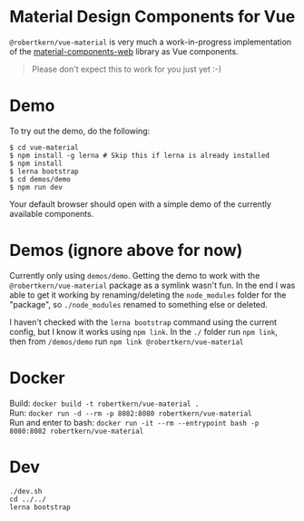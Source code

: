 # Material Design Components for Vue

`@robertkern/vue-material` is very much a work-in-progress implementation of the  [material-components-web](https://github.com/material-components/material-components-web) library as Vue components.

> Please don't expect this to work for you just yet :-)

# Demo

To try out the demo, do the following:

```
$ cd vue-material
$ npm install -g lerna # Skip this if lerna is already installed
$ npm install
$ lerna bootstrap
$ cd demos/demo
$ npm run dev
```

Your default browser should open with a simple demo of the currently available components.

# Demos (ignore above for now)

Currently only using `demos/demo`. Getting the demo to work with the `@robertkern/vue-material` package as
a symlink wasn't fun. In the end I was able to get it working by renaming/deleting the `node_modules`
folder for the "package", so `./node_modules` renamed to something else or deleted.

I haven't checked with the `lerna bootstrap` command using the current config, but I know it
works using `npm link`. In the `./` folder run `npm link`, then from `/demos/demo` run `npm link @robertkern/vue-material`

# Docker
Build: `docker build -t robertkern/vue-material .`  
Run: `docker run -d --rm -p 8082:8080 robertkern/vue-material`  
Run and enter to bash: `docker run -it --rm --entrypoint bash -p 8080:8082 robertkern/vue-material`

# Dev
`./dev.sh`  
`cd ../../`  
`lerna bootstrap`
